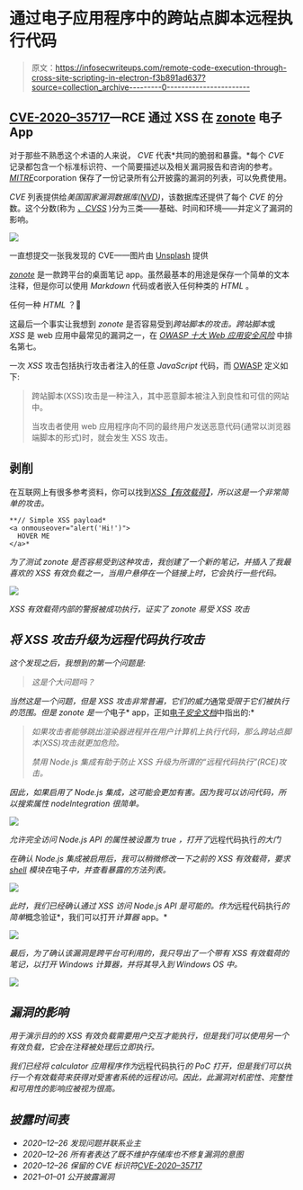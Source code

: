 # 通过电子应用程序中的跨站点脚本远程执行代码

> 原文：<https://infosecwriteups.com/remote-code-execution-through-cross-site-scripting-in-electron-f3b891ad637?source=collection_archive---------0----------------------->

## [CVE-2020–35717](https://cve.mitre.org/cgi-bin/cvename.cgi?name=CVE-2020-35717)—RCE 通过 XSS 在 [zonote](https://www.electronjs.org/apps/zonote) 电子 App

对于那些不熟悉这个术语的人来说， *CVE* 代表*共同的脆弱和暴露。*每个 *CVE* 记录都包含一个标准标识符、一个简要描述以及相关漏洞报告和咨询的参考。[*MITRE*](https://cve.mitre.org/cve/)corporation 保存了一份记录所有公开披露的漏洞的列表，可以免费使用。

*CVE* 列表提供给*美国国家漏洞数据库(*[*NVD*](https://nvd.nist.gov/)*)*，该数据库还提供了每个 *CVE* 的分数。这个分数(称为 [*、CVSS*](https://www.first.org/cvss/specification-document) )分为三类——基础、时间和环境——并定义了漏洞的影响。

![](img/1867fb3b0d84dd53f2821ddd6bc8bfa0.png)

一直想提交一张我发现的 CVE——图片由 [Unsplash](https://unsplash.com/photos/JJPqavJBy_k) 提供

[*zonote*](https://github.com/zonetti/zonote) 是一款跨平台的桌面笔记 app。虽然最基本的用途是保存一个简单的文本注释，但是你可以使用 *Markdown* 代码或者嵌入任何种类的 *HTML* 。

任何一种 *HTML* ？🤔

这最后一个事实让我想到 *zonote* 是否容易受到*跨站脚本的攻击。跨站脚本*或 *XSS* 是 web 应用中最常见的漏洞之一，在 [*OWASP 十大 Web 应用安全风险*](https://owasp.org/www-project-top-ten/) 中排名第七。

一次 *XSS* 攻击包括执行攻击者注入的任意 *JavaScript* 代码，而 [OWASP](https://owasp.org/www-community/attacks/xss/) 定义如下:

> 跨站脚本(XSS)攻击是一种注入，其中恶意脚本被注入到良性和可信的网站中。
> 
> 当攻击者使用 web 应用程序向不同的最终用户发送恶意代码(通常以浏览器端脚本的形式)时，就会发生 XSS 攻击。

## 剥削

在互联网上有很多参考资料，你可以找到[*XSS【有效载荷】*](https://github.com/payloadbox/xss-payload-list)*，所以这是一个非常简单的攻击。*

```
**// Simple XSS payload*
<a onmouseover="alert('Hi!')">
  HOVER ME
</a>*
```

*为了测试 *zonote* 是否容易受到这种攻击，我创建了一个新的笔记，并插入了我最喜欢的 *XSS* 有效负载之一，当用户悬停在一个链接上时，它会执行一些代码。*

*![](img/b050b623bf261025f363effcf75ddcb0.png)*

*XSS 有效载荷内部的警报被成功执行，证实了 zonote 易受 XSS 攻击*

## *将 XSS 攻击升级为远程代码执行攻击*

*这个发现之后，我想到的第一个问题是:*

> *这是个大问题吗？*

*当然这是一个问题，但是 *XSS* 攻击非常普遍，它们的威力*通常*受限于它们被执行的范围。但是 *zonote* 是一个*电子* app，正如[电子*安全文档*](https://www.electronjs.org/docs/tutorial/security)中指出的:*

> *如果攻击者能够跳出渲染器进程并在用户计算机上执行代码，那么跨站点脚本(XSS)攻击就更加危险。*
> 
> *禁用 Node.js 集成有助于防止 XSS 升级为所谓的“远程代码执行”(RCE)攻击。*

*因此，如果启用了 Node.js 集成，这可能会更加有害。因为我可以访问代码，所以搜索属性 *nodeIntegration* 很简单。*

*![](img/934a9a83f7e6afbc14fe43a4ccf349f9.png)*

*允许完全访问 *Node.js API 的属性被设置为 true* ，打开了*远程代码执行*的大门*

*在确认 *Node.js* 集成被启用后，我可以稍微修改一下之前的 *XSS* 有效载荷，要求 [*shell*](https://www.electronjs.org/docs/api/shell) 模块在*电子*中，并查看暴露的方法列表。*

*![](img/df0a94cc983ce7180e444527f6be098d.png)*

*此时，我们已经确认通过 *XSS* 访问 *Node.js API* 是可能的。作为*远程代码执行*的简单*概念验证*，我们可以打开*计算器* app。*

*![](img/dd350a3e8abd232e28ad9bda44f37a0f.png)*

*最后，为了确认该漏洞是跨平台可利用的，我只导出了一个带有 *XSS* 有效载荷的笔记，以打开 *Windows* 计算器，并将其导入到 *Windows* *OS* 中。*

*![](img/b7b9285c6b6f5654c2990a75e51cd6b2.png)*

## *漏洞的影响*

*用于演示目的的 *XSS* 有效负载需要用户交互才能执行，但是我们可以使用另一个有效负载，它会在注释被处理后立即执行。*

*我们已经将 calculator 应用程序作为*远程代码执行*的 *PoC* 打开，但是我们可以执行一个有效载荷来获得对受害者系统的远程访问。因此，此漏洞对机密性、完整性和可用性的影响应被视为很高。*

## *披露时间表*

*   *2020–12–26 发现问题并联系业主*
*   *2020–12–26 所有者表达了既不维护存储库也不修复漏洞的意图*
*   *2020–12–26 保留的 CVE 标识符[CVE-2020–35717](https://cve.mitre.org/cgi-bin/cvename.cgi?name=CVE-2020-35717)*
*   *2021–01–01 公开披露漏洞*